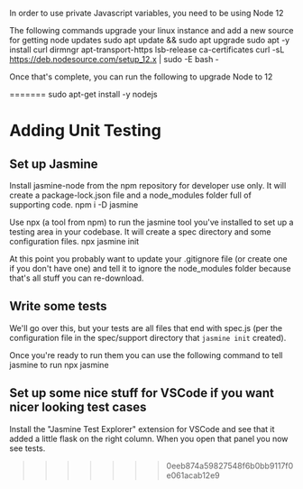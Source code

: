 In order to use private Javascript variables, you need to be using Node 12

The following commands upgrade your linux instance and add a new source for getting node updates
        sudo apt update && sudo apt upgrade
        sudo apt -y install curl dirmngr apt-transport-https lsb-release ca-certificates
        curl -sL https://deb.nodesource.com/setup_12.x | sudo -E bash -

Once that's complete, you can run the following to upgrade Node to 12

=======
        sudo apt-get install -y nodejs


# Adding Unit Testing

## Set up Jasmine
Install jasmine-node from the npm repository for developer use only. It will create a package-lock.json file and a node_modules folder full of supporting code.
        npm i -D jasmine

Use npx (a tool from npm) to run the jasmine tool you've installed to set up a testing area in your codebase. It will create a spec directory and some configuration files.
        npx jasmine init 

At this point you probably want to update your .gitignore file (or create one if you don't have one) and tell it to ignore the node_modules folder because that's all stuff you can re-download.

## Write some tests
We'll go over this, but your tests are all files that end with spec.js (per the configuration file in the spec/support directory that `jasmine init` created).

Once you're ready to run them you can use the following command to tell jasmine to run
        npx jasmine

## Set up some nice stuff for VSCode if you want nicer looking test cases
Install the "Jasmine Test Explorer" extension for VSCode and see that it added a little flask on the right column. When you open that panel you now see tests.
>>>>>>> 0eeb874a59827548f6b0bb9117f0e061acab12e9
